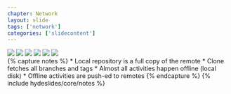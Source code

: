 ```yaml
---
chapter: Network
layout: slide
tags: ['network']
categories: ['slidecontent']
---
```


<div class="diagram-group">
	<img class="diagram" src="assets/diagrams/remotes/push-fetch-pull-01.png">
	<img class="diagram fragment" src="assets/diagrams/remotes/push-fetch-pull-02.png">
	<img class="diagram fragment" src="assets/diagrams/remotes/push-fetch-pull-03.png">
    <img class="diagram fragment" src="assets/diagrams/remotes/push-fetch-pull-04.png">
    <img class="diagram fragment" src="assets/diagrams/remotes/push-fetch-pull-05.png">
    <img class="diagram fragment" src="assets/diagrams/remotes/push-fetch-pull-06.png">
</div>
{% capture notes %}
* Local repository is a full copy of the remote 
* Clone fetches all branches and tags 
* Almost all activities happen offline (local disk) 
* Offline activities are push-ed to remotes
{% endcapture %}
{% include hydeslides/core/notes %}